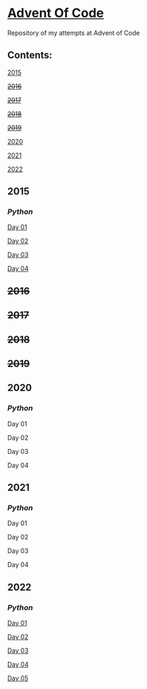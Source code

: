 # [Advent Of Code](https://adventofcode.com/)
Repository of my attempts at Advent of Code

## Contents:
 [2015](https://github.com/anna-lcg/AdventOfCode#2015)
 
 ~~[2016](https://github.com/anna-lcg/AdventOfCode#2016)~~
 
 ~~[2017](https://github.com/anna-lcg/AdventOfCode#2017)~~
 
 ~~[2018](https://github.com/anna-lcg/AdventOfCode#2018)~~
 
 ~~[2019](https://github.com/anna-lcg/AdventOfCode#2019)~~
 
 [2020](https://github.com/anna-lcg/AdventOfCode#2020)
 
 [2021](https://github.com/anna-lcg/AdventOfCode#2021)
 
 [2022](https://github.com/anna-lcg/AdventOfCode#2022)




## **2015**
### *Python*
[Day 01](https://github.com/anna-lcg/AdventOfCode/blob/main/2015/Day_01_code.py)

[Day 02](https://github.com/anna-lcg/AdventOfCode/blob/main/2015/Day_02_code.py)

[Day 03](https://github.com/anna-lcg/AdventOfCode/blob/main/2015/Day_03_code.py)

[Day 04](https://github.com/anna-lcg/AdventOfCode/blob/main/2015/Day_04_code.py)
## **~~2016~~**
## **~~2017~~**
## **~~2018~~**
## **~~2019~~**
## **2020**
### *Python*
Day 01

Day 02

Day 03

Day 04
## **2021**
### *Python*
Day 01

Day 02

Day 03

Day 04
## **2022**
### *Python*
[Day 01](https://github.com/anna-lcg/AdventOfCode/blob/main/2022/Day_01_code.py)

[Day 02](https://github.com/anna-lcg/AdventOfCode/blob/main/2022/Day_02_code.py)

[Day 03](https://github.com/anna-lcg/AdventOfCode/blob/main/2022/Day_03_code.py)

[Day 04](https://github.com/anna-lcg/AdventOfCode/blob/main/2022/Day_04_code.py)

[Day 05](https://github.com/anna-lcg/AdventOfCode/blob/main/2022/Day_05_code.py)

